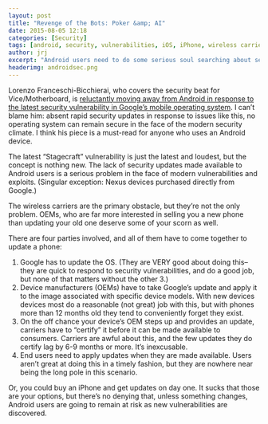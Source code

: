 ```yaml
---
layout: post
title: "Revenge of the Bots: Poker &amp; AI"
date: 2015-08-05 12:18
categories: [Security]
tags: [android, security, vulnerabilities, iOS, iPhone, wireless carriers, technology]
author: jrj
excerpt: "Android users need to do some serious soul searching about security, because wireless carriers and device OEMs aren't helping..."
headerimg: androidsec.png
---
```


Lorenzo Franceschi-Bicchierai, who covers the security beat for Vice/Motherboard, is [reluctantly moving away from Android in response to the latest security vulnerability in Google’s mobile operating system](http://motherboard.vice.com/read/goodbye-android). I can’t blame him: absent rapid security updates in response to issues like this, no operating system can remain secure in the face of the modern security climate. I think his piece is a must-read for anyone who uses an Android device.

The latest “Stagecraft” vulnerability is just the latest and loudest, but the concept is nothing new. The lack of security updates made available to Android users is a serious problem in the face of modern vulnerabilities and exploits. (Singular exception: Nexus devices purchased directly from Google.)

The wireless carriers are the primary obstacle, but they’re not the only problem. OEMs, who are far more interested in selling you a new phone than updating your old one deserve some of your scorn as well.

There are four parties involved, and all of them have to come together to update a phone:

1. Google has to update the OS. (They are VERY good about doing this– they are quick to respond to security vulnerabilities, and do a good job, but none of that matters without the other 3.)
2. Device manufacturers (OEMs) have to take Google’s update and apply it to the image associated with specific device models. With new devices devices most do a reasonable (not great) job with this, but with phones more than 12 months old they tend to conveniently forget they exist.
3. On the off chance your device’s OEM steps up and provides an update, carriers have to “certify” it before it can be made available to consumers. Carriers are awful about this, and the few updates they do certify lag by 6-9 months or more. It’s inexcusable.
4. End users need to apply updates when they are made available. Users aren’t great at doing this in a timely fashion, but they are nowhere near being the long pole in this scenario.

Or, you could buy an iPhone and get updates on day one. It sucks that those are your options, but there’s no denying that, unless something changes, Android users are going to remain at risk as new vulnerabilities are discovered.